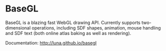 # BaseGL

BaseGL is a blazing fast WebGL drawing API. Currently supports two-dimensional operations, including SDF shapes, animation, mouse handling and SDF text (both online atlas baking as well as rendering).

Documentation: http://luna.github.io/basegl
